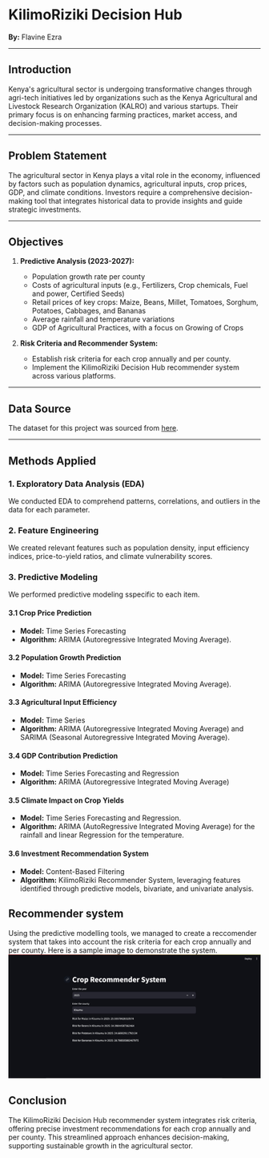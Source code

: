 # KilimoRiziki Decision Hub
**By:**
 Flavine Ezra


---

## Introduction
Kenya's agricultural sector is undergoing transformative changes through agri-tech initiatives led by organizations such as the Kenya Agricultural and Livestock Research Organization (KALRO) and various startups. Their primary focus is on enhancing farming practices, market access, and decision-making processes.

---

## Problem Statement
The agricultural sector in Kenya plays a vital role in the economy, influenced by factors such as population dynamics, agricultural inputs, crop prices, GDP, and climate conditions. Investors require a comprehensive decision-making tool that integrates historical data to provide insights and guide strategic investments.

---

## Objectives
1. **Predictive Analysis (2023-2027):**
   - Population growth rate per county
   - Costs of agricultural inputs (e.g., Fertilizers, Crop chemicals, Fuel and power, Certified Seeds)
   - Retail prices of key crops: Maize, Beans, Millet, Tomatoes, Sorghum, Potatoes, Cabbages, and Bananas
   - Average rainfall and temperature variations
   - GDP of Agricultural Practices, with a focus on Growing of Crops

2. **Risk Criteria and Recommender System:**
   - Establish risk criteria for each crop annually and per county.
   - Implement the KilimoRiziki Decision Hub recommender system across various platforms.

---

## Data Source
The dataset for this project was sourced from [here]().

---

## Methods Applied

### 1. Exploratory Data Analysis (EDA)
We conducted EDA to comprehend patterns, correlations, and outliers in the data for each parameter.

### 2. Feature Engineering
We created relevant features such as population density, input efficiency indices, price-to-yield ratios, and climate vulnerability scores.

### 3. Predictive Modeling
We performed predictive modeling sspecific to each item.
#### 3.1 Crop Price Prediction
- **Model:** Time Series Forecasting
- **Algorithm:** ARIMA (Autoregressive Integrated Moving Average).

#### 3.2 Population Growth Prediction
- **Model:** Time Series Forecasting
- **Algorithm:** ARIMA (Autoregressive Integrated Moving Average).

#### 3.3 Agricultural Input Efficiency
- **Model:** Time Series
- **Algorithm:** ARIMA (Autoregressive Integrated Moving Average) and SARIMA (Seasonal Autoregressive Integrated Moving Average).

#### 3.4 GDP Contribution Prediction
- **Model:** Time Series Forecasting and Regression
- **Algorithm:** ARIMA (Autoregressive Integrated Moving Average) 

#### 3.5 Climate Impact on Crop Yields
- **Model:** Time Series Forecasting and Regression.
- **Algorithm:** ARIMA (AutoRegressive Integrated Moving Average) for the rainfall and linear Regression for the temperature.

#### 3.6 Investment Recommendation System
- **Model:** Content-Based Filtering
- **Algorithm:** KilimoRiziki Recommender System, leveraging features identified through predictive models, bivariate, and univariate analysis.

## Recommender system
Using the predictive modelling tools, we managed to create a reccomender system that takes into account the risk criteria for each crop annually and per county. Here is a sample image to demonstrate the system.
![image](https://github.com/EvangelineNgunjiri/KilimoRiziki-Decision-Hub/blob/kagia/WhatsApp%20Image%202024-01-29%20at%2015.00.43.jpeg)

## Conclusion
The KilimoRiziki Decision Hub recommender system integrates risk criteria, offering precise investment recommendations for each crop annually and per county. This streamlined approach enhances decision-making, supporting sustainable growth in the agricultural sector.

